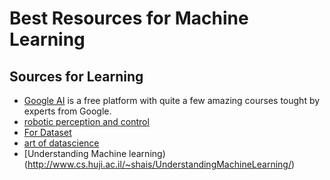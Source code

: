 # Best Resources for Machine Learning 

## Sources for Learning
* [Google AI](https://ai.google/education/) is a free platform with quite a few amazing courses tought by experts from Google.
* [ robotic perception and control](https://github.com/google-research/tensor2robot) 
* [For Dataset](Kaggle.com)
* [art of datascience](https://leanpub.com/artofdatascience)
* [Understanding Machine learning) (http://www.cs.huji.ac.il/~shais/UnderstandingMachineLearning/)

